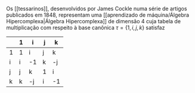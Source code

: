 Os [[tessarinos]], desenvolvidos por James Cockle numa série de artigos publicados em 1848, representam uma [[aprendizado de máquina/Álgebra Hipercomplexa|Álgebra Hipercomplexa]] de dimensão 4 cuja tabela de multiplicação com respeito à base canônica $\tau = \{1, i, j, k\}$ satisfaz

|     | 1   | i   | j   | k   |
| --- | --- | --- | --- | --- |
| 1   | 1   | i   | j   | k   |
| i   | i   | -1  | k   | -j  |
| j   | j   | k   | 1   | i   |
| k   | k   | -j  | i   | -1    |

